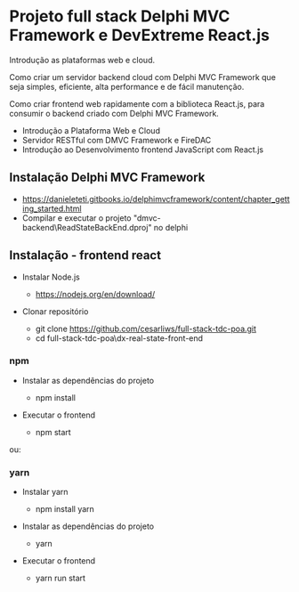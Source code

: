 # Projeto full stack Delphi MVC Framework e DevExtreme React.js

Introdução as plataformas web e cloud.

Como criar um servidor backend cloud com Delphi MVC Framework que seja simples, eficiente, alta performance e de fácil manutenção.

Como criar frontend web rapidamente com a biblioteca React.js, para consumir o backend criado com Delphi MVC Framework.

* Introdução a Plataforma Web e Cloud
* Servidor RESTful  com DMVC Framework e FireDAC
* Introdução ao Desenvolvimento frontend JavaScript com React.js

## Instalação Delphi MVC Framework

* https://danieleteti.gitbooks.io/delphimvcframework/content/chapter_getting_started.html
* Compilar e executar o projeto "dmvc-backend\ReadStateBackEnd.dproj" no delphi

## Instalação - frontend react

* Instalar Node.js
  * https://nodejs.org/en/download/

* Clonar repositório
  * git clone https://github.com/cesarliws/full-stack-tdc-poa.git
  * cd full-stack-tdc-poa\dx-real-state-front-end

### npm
  
* Instalar as dependências do projeto
  * npm install

* Executar o frontend
  * npm start

ou:

### yarn

* Instalar yarn
  * npm install yarn

* Instalar as dependências do projeto
  * yarn

* Executar o frontend
  * yarn run start